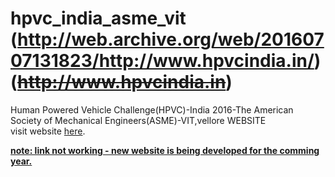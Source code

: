 # hpvc_india_asme_vit (http://web.archive.org/web/20160707131823/http://www.hpvcindia.in/) (~~http://www.hpvcindia.in~~)
Human Powered Vehicle Challenge(HPVC)-India 2016-The American Society of Mechanical Engineers(ASME)-VIT,vellore WEBSITE
<br>
visit website <a href="http://web.archive.org/web/20160707131823/http://www.hpvcindia.in/" target="_blank"> here</a>.

<b><u>note: link not working - new website is being developed for the comming year. </u> </b>
